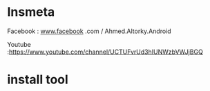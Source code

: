 # Insmeta
Facebook  : www.facebook .com / Ahmed.Altorky.Android

Youtube   :https://www.youtube.com/channel/UCTUFvrUd3hIUNWzbVWJjBGQ
 

# install tool


